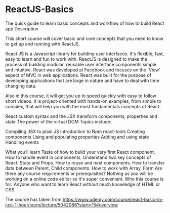# ReactJS-Basics
The quick guide to learn basic concepts and workflow of how to build React app
Description

This short course will cover basic and core concepts that you need to know to get up and running with ReactJS.

React JS is a Javascript library for building user interfaces. It's flexible, fast, easy to learn and fun to work with. ReactJS is designed to make the process of building modular, reusable user interface components simple and intuitive. React was developed at Facebook and focuses on the 'View' aspect of MVC in web applications. React was built for the purpose of developing applications that are large in nature and have to deal with time changing data.

Also in this course, it will get you up to speed quickly with easy to follow short videos. It is project-oriented with hands-on examples, from simple to complex, that will help you with the most fundamentals concepts of React:

React custom syntax and the JSX transform
components, properties and state
The power of the virtual DOM
Topics include:

Compiling JSX to plain JS
introduction to Npm react-tools
Creating components
Using and populating properties
Adding and using state
Handling events


What you’ll learn
Taste of how to build your very first React component.
How to handle event in components.
Understand two key concepts of React: State and Props.
How to reuse and nest components.
How to transfer data between Parent, Child components.
How to work with Array, Form
Are there any course requirements or prerequisites?
Nothing as you will be working on a online code editor so it's super convenient.
Who this course is for:
Anyone who want to learn React without much knowledge of HTML or CSS.

The course has taken from https://www.udemy.com/course/react-basic-in-just-1-hour/learn/lecture/5042066?start=15#overview